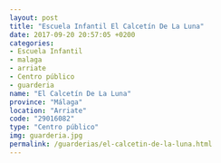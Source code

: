 ```yaml
---
layout: post
title: "Escuela Infantil El Calcetín De La Luna"
date: 2017-09-20 20:57:05 +0200
categories:
- Escuela Infantil
- malaga
- arriate
- Centro público
- guarderia
name: "El Calcetín De La Luna"
province: "Málaga"
location: "Arriate"
code: "29016082"
type: "Centro público"
img: guarderia.jpg
permalink: /guarderias/el-calcetin-de-la-luna.html
---
```

